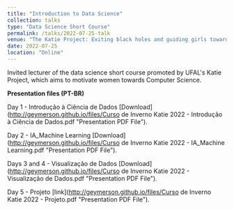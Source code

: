 ```yaml
---
title: "Introduction to Data Science"
collection: talks
type: "Data Science Short Course"
permalink: /talks/2022-07-25-talk
venue: "The Katie Project: Exiting black holes and guiding girls towards Computer Science!"
date: 2022-07-25
location: "Online"
---
```


Invited lecturer of the data science short course promoted by UFAL's Katie Project, which aims to motivate women towards Computer Science.

**Presentation files (PT-BR)**

Day 1 - Introdução à Ciência de Dados [Download](http://geymerson.github.io/files/Curso de Inverno Katie 2022 - Introdução à Ciência de Dados.pdf "Presentation PDF File").

Day 2 - IA_Machine Learning [Download](http://geymerson.github.io/files/Curso de Inverno Katie 2022 - IA_Machine Learning.pdf "Presentation PDF File").

Days 3 and 4 - Visualização de Dados [Download](http://geymerson.github.io/files/Curso de Inverno Katie 2022 - Visualização de Dados.pdf "Presentation PDF File").

Day 5 - Projeto [link](http://geymerson.github.io/files/Curso de Inverno Katie 2022 - Projeto.pdf "Presentation PDF File").